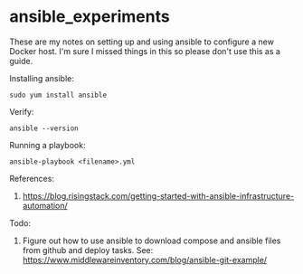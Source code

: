 # ansible_experiments

These are my notes on setting up and using ansible to configure a new Docker host.  I'm sure I missed things in this so please don't use this as a guide.  


Installing ansible:
```
sudo yum install ansible
```

Verify:
```
ansible --version
```

Running a playbook:
```
ansible-playbook <filename>.yml
```


References:
1) https://blog.risingstack.com/getting-started-with-ansible-infrastructure-automation/


Todo:
1) Figure out how to use ansible to download compose and ansible files from github and deploy tasks.
See: https://www.middlewareinventory.com/blog/ansible-git-example/
